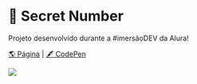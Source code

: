 # 🔮 Secret Number

Projeto desenvolvido durante a #imersãoDEV da Alura!  

[🌎 Página](https://andressadacosta.github.io/secret_number)  |  [🖋 CodePen](https://codepen.io/andressadacosta/full/QWawRON)


<img src="https://github.com/AndressaDaCosta/secret-number/blob/main/img/Captura%20de%20Tela%202022-04-01%20a%CC%80s%2018.25.11.png?raw=true">
 
 
